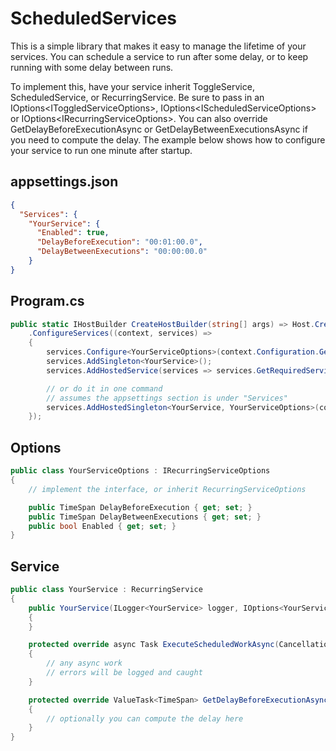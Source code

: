 # ScheduledServices
This is a simple library that makes it easy to manage the lifetime of your services.
You can schedule a service to run after some delay, or to keep running with some delay between runs.

To implement this, have your service inherit ToggleService, ScheduledService, or RecurringService.
Be sure to pass in an IOptions\<IToggledServiceOptions\>, IOptions\<IScheduledServiceOptions\> or IOptions\<IRecurringServiceOptions\>.
You can also override GetDelayBeforeExecutionAsync or GetDelayBetweenExecutionsAsync if you need to compute the delay.
The example below shows how to configure your service to run one minute after startup.

## appsettings.json
```json
{
  "Services": {
    "YourService": {
      "Enabled": true,
      "DelayBeforeExecution": "00:01:00.0",
      "DelayBetweenExecutions": "00:00:00.0"
    }
}
```

## Program.cs
```cs
public static IHostBuilder CreateHostBuilder(string[] args) => Host.CreateDefaultBuilder(args)
    .ConfigureServices((context, services) =>
    {
        services.Configure<YourServiceOptions>(context.Configuration.GetSection($"Services:{typeof(YourService).Name}"));
        services.AddSingleton<YourService>();
        services.AddHostedService(services => services.GetRequiredService<YourService>());

        // or do it in one command
        // assumes the appsettings section is under "Services"
        services.AddHostedSingleton<YourService, YourServiceOptions>(context.GetSection<YourService>());
    });
```

## Options
```cs
public class YourServiceOptions : IRecurringServiceOptions
{
    // implement the interface, or inherit RecurringServiceOptions

    public TimeSpan DelayBeforeExecution { get; set; }
    public TimeSpan DelayBetweenExecutions { get; set; }
    public bool Enabled { get; set; }
}
```

## Service
```cs
public class YourService : RecurringService
{
    public YourService(ILogger<YourService> logger, IOptions<YourServiceOptions> options) : base(logger, options)
    {
    }

    protected override async Task ExecuteScheduledWorkAsync(CancellationToken cancellationToken)
    {
        // any async work
        // errors will be logged and caught
    }

    protected override ValueTask<TimeSpan> GetDelayBeforeExecutionAsync(CancellationToken cancellationToken)
    {
        // optionally you can compute the delay here
    }
}
```